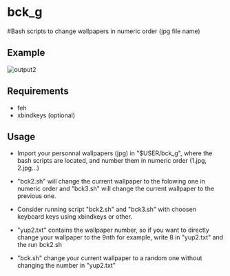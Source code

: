 # bck_g
#Bash scripts to change wallpapers in numeric order (jpg file name)

## Example

![output2](https://github.com/iro0087/bck_g/assets/114911243/63dcd324-58ca-463e-97ad-868e91de8b2d)


## Requirements 

- feh
- xbindkeys (optional)

## Usage 

 - Import your personnal wallpapers (jpg) in "$USER/bck_g", where the bash scripts are located,  and number them in numeric order (1.jpg, 2.jpg...)

 - "bck2.sh" will change the current wallpaper to the folowing one in numeric order and "bck3.sh" will change the current wallpaper to the previous one.  

 - Consider running script "bck2.sh" and "bck3.sh" with choosen keyboard keys using xbindkeys or other.

 - "yup2.txt" contains the wallpaper number, so if you want to directly change your wallpaper to the 9nth for example, write 8 in "yup2.txt" and the run bck2.sh

 - "bck.sh" change your current wallpaper to a random one without changing the number in "yup2.txt"



